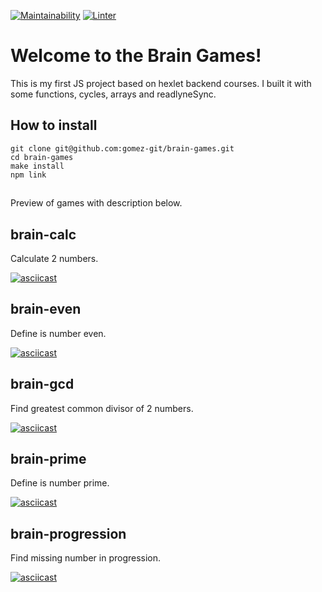 [![Maintainability](https://api.codeclimate.com/v1/badges/a99a88d28ad37a79dbf6/maintainability)](https://codeclimate.com/github/codeclimate/codeclimate/maintainability)
[![Linter](https://github.com/gomez-git/backend-project-lvl1/actions/workflows/.eslint.yml/badge.svg)](https://github.com/gomez-git/backend-project-lvl1/actions)
# Welcome to the Brain Games!
This is my first JS project based on hexlet backend courses. I built it with some functions, cycles, arrays and readlyneSync.

## How to install
```
git clone git@github.com:gomez-git/brain-games.git
cd brain-games
make install
npm link
```
##
Preview of games with description below.

## brain-calc
Calculate 2 numbers.

[![asciicast](https://asciinema.org/a/5yV8Iy3muI6K2dS0JzxstTFnC.svg)](https://asciinema.org/a/5yV8Iy3muI6K2dS0JzxstTFnC)
## brain-even
Define is number even.

[![asciicast](https://asciinema.org/a/qc1Y1RQmj5yOWxNLAS487bCjS.svg)](https://asciinema.org/a/qc1Y1RQmj5yOWxNLAS487bCjS)
## brain-gcd
Find greatest common divisor of 2 numbers.

[![asciicast](https://asciinema.org/a/NGQuTta6d9rGO1E3xRO41AShg.svg)](https://asciinema.org/a/NGQuTta6d9rGO1E3xRO41AShg)
## brain-prime
Define is number prime.

[![asciicast](https://asciinema.org/a/lhnCsxMa0QjwNHjO3Xbhdwana.svg)](https://asciinema.org/a/lhnCsxMa0QjwNHjO3Xbhdwana)
## brain-progression
Find missing number in progression.

[![asciicast](https://asciinema.org/a/Z9NNyM2qSB9qKNyqMT599LHPE.svg)](https://asciinema.org/a/Z9NNyM2qSB9qKNyqMT599LHPE)
